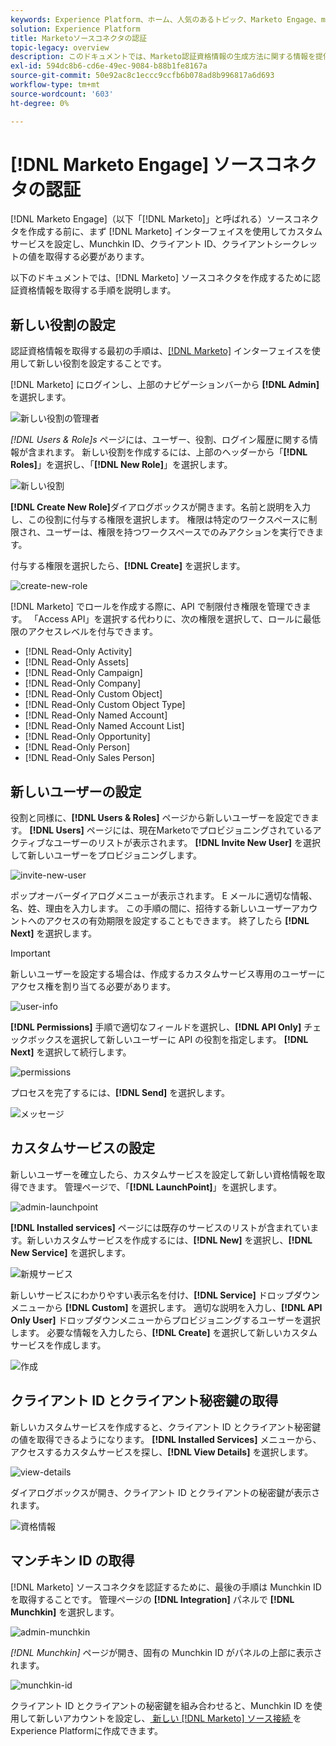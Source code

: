 ```yaml
---
keywords: Experience Platform、ホーム、人気のあるトピック、Marketo Engage、marketo engage、marketo
solution: Experience Platform
title: Marketoソースコネクタの認証
topic-legacy: overview
description: このドキュメントでは、Marketo認証資格情報の生成方法に関する情報を提供します。
exl-id: 594dc8b6-cd6e-49ec-9084-b88b1fe8167a
source-git-commit: 50e92ac8c1eccc9ccfb6b078ad8b996817a6d693
workflow-type: tm+mt
source-wordcount: '603'
ht-degree: 0%

---
```


# [!DNL Marketo Engage] ソースコネクタの認証

[!DNL Marketo Engage]（以下「[!DNL Marketo]」と呼ばれる）ソースコネクタを作成する前に、まず [!DNL Marketo] インターフェイスを使用してカスタムサービスを設定し、Munchkin ID、クライアント ID、クライアントシークレットの値を取得する必要があります。

以下のドキュメントでは、[!DNL Marketo] ソースコネクタを作成するために認証資格情報を取得する手順を説明します。

## 新しい役割の設定

認証資格情報を取得する最初の手順は、[[!DNL Marketo]](https://app-sjint.marketo.com/#MM0A1) インターフェイスを使用して新しい役割を設定することです。

[!DNL Marketo] にログインし、上部のナビゲーションバーから **[!DNL Admin]** を選択します。

![新しい役割の管理者](../images/marketo/home.png)

*[!DNL Users & Role]s* ページには、ユーザー、役割、ログイン履歴に関する情報が含まれます。 新しい役割を作成するには、上部のヘッダーから「**[!DNL Roles]**」を選択し、「**[!DNL New Role]**」を選択します。

![新しい役割](../images/marketo/new-role.png)

**[!DNL Create New Role]**&#x200B;ダイアログボックスが開きます。名前と説明を入力し、この役割に付与する権限を選択します。 権限は特定のワークスペースに制限され、ユーザーは、権限を持つワークスペースでのみアクションを実行できます。

付与する権限を選択したら、**[!DNL Create]** を選択します。

![create-new-role](../images/marketo/create-new-role.png)

[!DNL Marketo] でロールを作成する際に、API で制限付き権限を管理できます。 「Access API」を選択する代わりに、次の権限を選択して、ロールに最低限のアクセスレベルを付与できます。

* [!DNL Read-Only Activity]
* [!DNL Read-Only Assets]
* [!DNL Read-Only Campaign]
* [!DNL Read-Only Company]
* [!DNL Read-Only Custom Object]
* [!DNL Read-Only Custom Object Type]
* [!DNL Read-Only Named Account]
* [!DNL Read-Only Named Account List]
* [!DNL Read-Only Opportunity]
* [!DNL Read-Only Person]
* [!DNL Read-Only Sales Person]

## 新しいユーザーの設定

役割と同様に、**[!DNL Users & Roles]** ページから新しいユーザーを設定できます。 **[!DNL Users]** ページには、現在Marketoでプロビジョニングされているアクティブなユーザーのリストが表示されます。 **[!DNL Invite New User]** を選択して新しいユーザーをプロビジョニングします。

![invite-new-user](../images/marketo/invite-new-user.png)

ポップオーバーダイアログメニューが表示されます。 E メールに適切な情報、名、姓、理由を入力します。 この手順の間に、招待する新しいユーザーアカウントへのアクセスの有効期限を設定することもできます。 終了したら **[!DNL Next]** を選択します。

>[!IMPORTANT]
>
>新しいユーザーを設定する場合は、作成するカスタムサービス専用のユーザーにアクセス権を割り当てる必要があります。

![user-info](../images/marketo/new-user-info.png)

**[!DNL Permissions]** 手順で適切なフィールドを選択し、**[!DNL API Only]** チェックボックスを選択して新しいユーザーに API の役割を指定します。 **[!DNL Next]** を選択して続行します。

![permissions](../images/marketo/permissions.png)

プロセスを完了するには、**[!DNL Send]** を選択します。

![メッセージ](../images/marketo/message.png)

## カスタムサービスの設定

新しいユーザーを確立したら、カスタムサービスを設定して新しい資格情報を取得できます。 管理ページで、「**[!DNL LaunchPoint]**」を選択します。

![admin-launchpoint](../images/marketo/admin-launchpoint.png)

**[!DNL Installed services]** ページには既存のサービスのリストが含まれています。新しいカスタムサービスを作成するには、**[!DNL New]** を選択し、**[!DNL New Service]** を選択します。

![新規サービス](../images/marketo/new-service.png)

新しいサービスにわかりやすい表示名を付け、**[!DNL Service]** ドロップダウンメニューから **[!DNL Custom]** を選択します。 適切な説明を入力し、**[!DNL API Only User]** ドロップダウンメニューからプロビジョニングするユーザーを選択します。 必要な情報を入力したら、**[!DNL Create]** を選択して新しいカスタムサービスを作成します。

![作成](../images/marketo/create.png)

## クライアント ID とクライアント秘密鍵の取得

新しいカスタムサービスを作成すると、クライアント ID とクライアント秘密鍵の値を取得できるようになります。 **[!DNL Installed Services]** メニューから、アクセスするカスタムサービスを探し、**[!DNL View Details]** を選択します。

![view-details](../images/marketo/view-details.png)

ダイアログボックスが開き、クライアント ID とクライアントの秘密鍵が表示されます。

![資格情報](../images/marketo/credentials.png)

## マンチキン ID の取得

[!DNL Marketo] ソースコネクタを認証するために、最後の手順は Munchkin ID を取得することです。 管理ページの **[!DNL Integration]** パネルで **[!DNL Munchkin]** を選択します。

![admin-munchkin](../images/marketo/admin-munchkin.png)

*[!DNL Munchkin]* ページが開き、固有の Munchkin ID がパネルの上部に表示されます。

![munchkin-id](../images/marketo/munchkin-id.png)

クライアント ID とクライアントの秘密鍵を組み合わせると、Munchkin ID を使用して新しいアカウントを設定し、[ 新しい  [!DNL Marketo]  ソース接続 ](../../../tutorials/ui/create/adobe-applications/marketo.md) をExperience Platformに作成できます。
